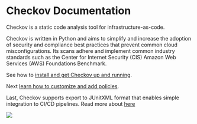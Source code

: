 

# Checkov Documentation

Checkov is a static code analysis tool for infrastructure-as-code.



Checkov is written in Python and aims to simplify and increase the adoption of security and compliance best practices that prevent common cloud misconfigurations. Its scans adhere and implement common industry standards such as the Center for Internet Security (CIS) Amazon Web Services (AWS) Foundations Benchmark.


See how to [install and get Checkov up and running](1.Introduction/Getting%20Started.html).

Next [learn how to customize and add policies](1.Introduction/Policies.md).

Last, Checkov supports export to JUnitXML format that enables simple integration to CI/CD pipelines. Read more about [here](1.Introduction/Results.md)


![](checkov-recording.gif)
